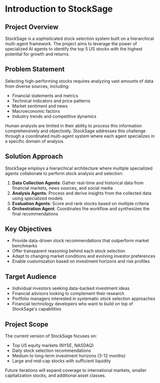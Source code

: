 # Introduction to StockSage

## Project Overview

StockSage is a sophisticated stock selection system built on a hierarchical multi-agent framework. The project aims to leverage the power of specialized AI agents to identify the top 5 US stocks with the highest potential for growth and returns.

## Problem Statement

Selecting high-performing stocks requires analyzing vast amounts of data from diverse sources, including:

- Financial statements and metrics
- Technical indicators and price patterns
- Market sentiment and news
- Macroeconomic factors
- Industry trends and competitive dynamics

Human analysts are limited in their ability to process this information comprehensively and objectively. StockSage addresses this challenge through a coordinated multi-agent system where each agent specializes in a specific domain of analysis.

## Solution Approach

StockSage employs a hierarchical architecture where multiple specialized agents collaborate to perform stock analysis and selection:

1. **Data Collection Agents**: Gather real-time and historical data from financial markets, news sources, and social media
2. **Analysis Agents**: Process and derive insights from the collected data using specialized models
3. **Evaluation Agents**: Score and rank stocks based on multiple criteria
4. **Orchestration Agent**: Coordinates the workflow and synthesizes the final recommendations

## Key Objectives

- Provide data-driven stock recommendations that outperform market benchmarks
- Offer transparent reasoning behind each stock selection
- Adapt to changing market conditions and evolving investor preferences
- Enable customization based on investment horizons and risk profiles

## Target Audience

- Individual investors seeking data-backed investment ideas
- Financial advisors looking to complement their research
- Portfolio managers interested in systematic stock selection approaches
- Financial technology developers who want to build on top of StockSage's capabilities

## Project Scope

The current version of StockSage focuses on:

- Top US equity markets (NYSE, NASDAQ)
- Daily stock selection recommendations
- Medium to long-term investment horizons (3-12 months)
- Large and mid-cap stocks with sufficient liquidity

Future iterations will expand coverage to international markets, smaller capitalization stocks, and additional asset classes.

